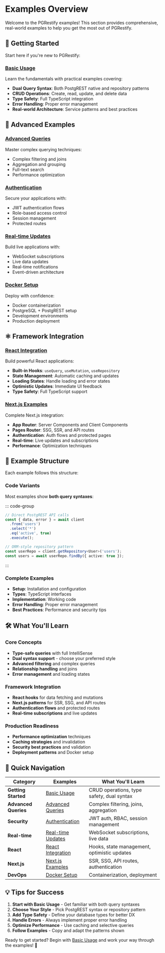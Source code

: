 # Examples Overview

Welcome to the PGRestify examples! This section provides comprehensive, real-world examples to help you get the most out of PGRestify.

## 🚀 Getting Started

Start here if you're new to PGRestify:

### [Basic Usage](./basic-usage)
Learn the fundamentals with practical examples covering:
- **Dual Query Syntax**: Both PostgREST native and repository patterns
- **CRUD Operations**: Create, read, update, and delete data
- **Type Safety**: Full TypeScript integration
- **Error Handling**: Proper error management
- **Real-world Architecture**: Service patterns and best practices

## 🔧 Advanced Examples

### [Advanced Queries](./advanced-queries)
Master complex querying techniques:
- Complex filtering and joins
- Aggregation and grouping
- Full-text search
- Performance optimization

### [Authentication](./authentication)
Secure your applications with:
- JWT authentication flows
- Role-based access control
- Session management
- Protected routes

### [Real-time Updates](./realtime)
Build live applications with:
- WebSocket subscriptions
- Live data updates
- Real-time notifications
- Event-driven architecture

### [Docker Setup](./docker)
Deploy with confidence:
- Docker containerization
- PostgreSQL + PostgREST setup
- Development environments
- Production deployment

## ⚛️ Framework Integration

### [React Integration](./react)
Build powerful React applications:
- **Built-in Hooks**: `useQuery`, `useMutation`, `useRepository`
- **State Management**: Automatic caching and updates
- **Loading States**: Handle loading and error states
- **Optimistic Updates**: Immediate UI feedback
- **Type Safety**: Full TypeScript support

### [Next.js Examples](./nextjs-examples)
Complete Next.js integration:
- **App Router**: Server Components and Client Components
- **Pages Router**: SSG, SSR, and API routes
- **Authentication**: Auth flows and protected pages
- **Real-time**: Live updates and subscriptions
- **Performance**: Optimization techniques

## 🎯 Example Structure

Each example follows this structure:

### Code Variants
Most examples show **both query syntaxes**:

::: code-group

```typescript [PostgREST Syntax]
// Direct PostgREST API calls
const { data, error } = await client
  .from('users')
  .select('*')
  .eq('active', true)
  .execute();
```

```typescript [Repository Pattern]
// ORM-style repository pattern
const userRepo = client.getRepository<User>('users');
const users = await userRepo.findBy({ active: true });
```

:::

### Complete Examples
- **Setup**: Installation and configuration
- **Types**: TypeScript interfaces
- **Implementation**: Working code
- **Error Handling**: Proper error management
- **Best Practices**: Performance and security tips

## 🛠️ What You'll Learn

### Core Concepts
- **Type-safe queries** with full IntelliSense
- **Dual syntax support** - choose your preferred style
- **Advanced filtering** and complex queries
- **Relationship handling** and joins
- **Error management** and loading states

### Framework Integration
- **React hooks** for data fetching and mutations
- **Next.js patterns** for SSR, SSG, and API routes
- **Authentication flows** and protected routes
- **Real-time subscriptions** and live updates

### Production Readiness
- **Performance optimization** techniques
- **Caching strategies** and invalidation
- **Security best practices** and validation
- **Deployment patterns** and Docker setup

## 🎯 Quick Navigation

| Category | Examples | What You'll Learn |
|----------|----------|-------------------|
| **Getting Started** | [Basic Usage](./basic-usage) | CRUD operations, type safety, dual syntax |
| **Advanced Queries** | [Advanced Queries](./advanced-queries) | Complex filtering, joins, aggregation |
| **Security** | [Authentication](./authentication) | JWT auth, RBAC, session management |
| **Real-time** | [Real-time Updates](./realtime) | WebSocket subscriptions, live data |
| **React** | [React Integration](./react) | Hooks, state management, optimistic updates |
| **Next.js** | [Next.js Examples](./nextjs-examples) | SSR, SSG, API routes, authentication |
| **DevOps** | [Docker Setup](./docker) | Containerization, deployment |

## 💡 Tips for Success

1. **Start with Basic Usage** - Get familiar with both query syntaxes
2. **Choose Your Style** - Pick PostgREST syntax or repository pattern
3. **Add Type Safety** - Define your database types for better DX
4. **Handle Errors** - Always implement proper error handling
5. **Optimize Performance** - Use caching and selective queries
6. **Follow Examples** - Copy and adapt the patterns shown

Ready to get started? Begin with [Basic Usage](./basic-usage) and work your way through the examples! 🚀